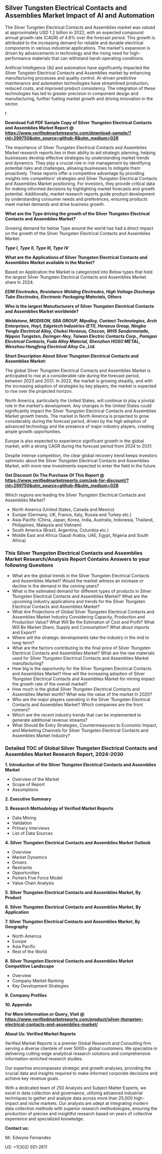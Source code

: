 <h2>Silver Tungsten Electrical Contacts and Assemblies Market Impact of AI and Automation</h2><p>The Silver Tungsten Electrical Contacts and Assemblies market was valued at approximately USD 1.2 billion in 2022, with an expected compound annual growth rate (CAGR) of 4.8% over the forecast period. This growth is attributed to the increasing demand for reliable and durable electrical components in various industrial applications. The market's expansion is driven by advancements in technology and the rising need for high-performance materials that can withstand harsh operating conditions.</p><p>Artificial Intelligence (AI) and automation have significantly impacted the Silver Tungsten Electrical Contacts and Assemblies market by enhancing manufacturing processes and quality control. AI-driven predictive maintenance and automation technologies have streamlined production, reduced costs, and improved product consistency. The integration of these technologies has led to greater precision in component design and manufacturing, further fueling market growth and driving innovation in the sector.</p>t</p><p id="" class=""><strong>Download Full PDF Sample Copy of Silver Ttungsten Electrical Contacts and Assemblies Market Report @ <a href="https://www.verifiedmarketreports.com/download-sample/?rid=299750&utm_source=github-R&utm_medium=028" target="_blank">https://www.verifiedmarketreports.com/download-sample/?rid=299750&utm_source=github-R&utm_medium=028</a></strong></p><p>The importance of&nbsp;Silver Ttungsten Electrical Contacts and Assemblies Market research reports lies in their ability to aid strategic planning, helping businesses develop effective strategies by understanding market trends and dynamics. They play a crucial role in risk management by identifying potential risks and challenges, allowing businesses to mitigate them proactively. These reports offer a competitive advantage by providing insights into competitors' strategies and Silver Ttungsten Electrical Contacts and Assemblies Market positioning. For investors, they provide critical data for making informed decisions by highlighting market forecasts and growth potential. Additionally, market research reports guide product development by understanding consumer needs and preferences, ensuring products meet market demands and drive business growth.</p><p><strong>What are the&nbsp;Type driving the growth of the Silver Ttungsten Electrical Contacts and Assemblies Market?</strong></p><p id="" class="">Growing demand for below Type around the world has had a direct impact on the growth of the Silver Ttungsten Electrical Contacts and Assemblies Market:</p><em><strong>Type I, Type II, Type III, Type IV</strong></em></p><strong>What are the&nbsp;Applications&nbsp;of Silver Ttungsten Electrical Contacts and Assemblies Market available in the Market?</strong></p><p id="" class="">Based on Application the Market is categorized into Below types that held the largest Silver Ttungsten Electrical Contacts and Assemblies Market share In 2024.</p><em><strong>EDM Electrodes, Resistance Welding Electrodes, High Voltage Discharge Tube Electrodes, Electronic Packaging Materials, Others</strong></em></p><strong>Who is the largest Manufacturers of Silver Ttungsten Electrical Contacts and Assemblies Market worldwide?</strong></p><p><em><strong>Weldstone, MODISON, SBA GROUP, Mipalloy, Contact Technologies, Arch Enterprises, Hoyt, Edgetech Industries (ETI), Heraeus Group, Ningbo Yongle Electrical Alloy, Choksi Heraeus, Checon, WHS Sondermetalle, Nippon Tungsten, Deringer-Ney, Taiwan Electric Contacts Corp., Paragon Electrical Contacts, Fuda Alloy Material, Shenzhen HOSO METAL, Wenzhou Hongfeng Electrical Alloy Co.,Ltd.</strong></em></p><p id="" class=""><strong>Short Description About Silver Ttungsten Electrical Contacts and Assemblies Market:</strong></p><p>The global Silver Ttungsten Electrical Contacts and Assemblies Market is anticipated to rise at a considerable rate during the forecast period, between 2023 and 2031. In 2022, the market is growing steadily, and with the increasing adoption of strategies by key players, the market is expected to rise over the projected horizon.</p><p>North America, particularly the United States, will continue to play a pivotal role in the market's development. Any changes in the United States could significantly impact the Silver Ttungsten Electrical Contacts and Assemblies Market growth trends. The market in North America is projected to grow considerably during the forecast period, driven by the high adoption of advanced technology and the presence of major industry players, creating ample growth opportunities.</p><p>Europe is also expected to experience significant growth in the global market, with a strong CAGR during the forecast period from 2024 to 2031.</p><p>Despite intense competition, the clear global recovery trend keeps investors optimistic about the Silver Ttungsten Electrical Contacts and Assemblies Market, with more new investments expected to enter the field in the future.</p><p id="" class=""><strong>Get Discount On The Purchase Of This Report @ <a href="https://www.verifiedmarketreports.com/ask-for-discount/?rid=299750&utm_source=github-R&utm_medium=028" target="_blank">https://www.verifiedmarketreports.com/ask-for-discount/?rid=299750&utm_source=github-R&utm_medium=028</a></strong></p>Which regions are leading the Silver Ttungsten Electrical Contacts and Assemblies Market?</p><ul><li>North America (United States, Canada and Mexico)</li><li>Europe (Germany, UK, France, Italy, Russia and Turkey etc.)</li><li>Asia-Pacific (China, Japan, Korea, India, Australia, Indonesia, Thailand, Philippines, Malaysia and Vietnam)</li><li>South America (Brazil, Argentina, Columbia etc.)</li><li>Middle East and Africa (Saudi Arabia, UAE, Egypt, Nigeria and South Africa)</li></ul><h3 id="" class="">This Silver Ttungsten Electrical Contacts and Assemblies Market Research/Analysis Report Contains Answers to your following Questions</h3><ul><li>What are the global trends in the Silver Ttungsten Electrical Contacts and Assemblies Market? Would the market witness an increase or decline in the demand in the coming years?</li><li>What is the estimated demand for different types of products in Silver Ttungsten Electrical Contacts and Assemblies Market? What are the upcoming industry applications and trends for the Silver Ttungsten Electrical Contacts and Assemblies Market?</li><li>What Are Projections of Global Silver Ttungsten Electrical Contacts and Assemblies Market Industry Considering Capacity, Production and Production Value? What Will Be the Estimation of Cost and Profit? What Will Be Market Share, Supply and Consumption? What about imports and Export?</li><li>Where will the strategic developments take the industry in the mid to long-term?</li><li>What are the factors contributing to the final price of Silver Ttungsten Electrical Contacts and Assemblies Market? What are the raw materials used for Silver Ttungsten Electrical Contacts and Assemblies Market manufacturing?</li><li>How big is the opportunity for the Silver Ttungsten Electrical Contacts and Assemblies Market? How will the increasing adoption of Silver Ttungsten Electrical Contacts and Assemblies Market for mining impact the growth rate of the overall market?</li><li>How much is the global Silver Ttungsten Electrical Contacts and Assemblies Market worth? What was the value of the market In 2020?</li><li>Who are the major players operating in the Silver Ttungsten Electrical Contacts and Assemblies Market? Which companies are the front runners?</li><li>Which are the recent industry trends that can be implemented to generate additional revenue streams?</li><li>What Should Be Entry Strategies, Countermeasures to Economic Impact, and Marketing Channels for Silver Ttungsten Electrical Contacts and Assemblies Market Industry?</li></ul><h3 id="" class="">Detailed TOC of Global Silver Ttungsten Electrical Contacts and Assemblies Market Research Report, 2024-2030</h3><p id="" class=""><strong>1. Introduction of the Silver Ttungsten Electrical Contacts and Assemblies Market</strong></p><ul><li>Overview of the Market</li><li>Scope of Report</li><li>Assumptions</li></ul><p id="" class=""><strong>2. Executive Summary</strong></p><p id="" class=""><strong>3. Research Methodology of Verified Market Reports</strong></p><ul><li>Data Mining</li><li>Validation</li><li>Primary Interviews</li><li>List of Data Sources</li></ul><p id="" class=""><strong>4. Silver Ttungsten Electrical Contacts and Assemblies Market Outlook</strong></p><ul><li>Overview</li><li>Market Dynamics</li><li>Drivers</li><li>Restraints</li><li>Opportunities</li><li>Porters Five Force Model</li><li>Value Chain Analysis</li></ul><p id="" class=""><strong>5. Silver Ttungsten Electrical Contacts and Assemblies Market, By Product</strong></p><p id="" class=""><strong>6. Silver Ttungsten Electrical Contacts and Assemblies Market, By Application</strong></p><p id="" class=""><strong>7. Silver Ttungsten Electrical Contacts and Assemblies Market, By Geography</strong></p><ul><li>North America</li><li>Europe</li><li>Asia Pacific</li><li>Rest of the World</li></ul><p id="" class=""><strong>8. Silver Ttungsten Electrical Contacts and Assemblies Market Competitive Landscape</strong></p><ul><li>Overview</li><li>Company Market Ranking</li><li>Key Development Strategies</li></ul><p id="" class=""><strong>9. Company Profiles</strong></p><p id="" class=""><strong>10. Appendix</strong></p><p id="" class=""><strong>For More Information or Query, Visit @ <a href="https://www.verifiedmarketreports.com/product/silver-ttungsten-electrical-contacts-and-assemblies-market/" target="_blank">https://www.verifiedmarketreports.com/product/silver-ttungsten-electrical-contacts-and-assemblies-market/</a></strong></p><p id="" class=""><strong>About Us: Verified Market Reports</strong></p><p id="" class="">Verified Market Reports is a premier Global Research and Consulting firm serving a diverse clientele of over 5000+ global customers. We specialize in delivering cutting-edge analytical research solutions and comprehensive information-enriched research studies.</p><p id="" class="">Our expertise encompasses strategic and growth analyses, providing the crucial data and insights required to make informed corporate decisions and achieve key revenue goals.</p><p id="" class="">With a dedicated team of 250 Analysts and Subject Matter Experts, we excel in data collection and governance, utilizing advanced industrial techniques to gather and analyze data across more than 25,000 high-impact and niche markets. Our analysts are adept at integrating modern data collection methods with superior research methodologies, ensuring the production of precise and insightful research based on years of collective experience and specialized knowledge.</p><p id="" class=""><strong>Contact us:</strong></p><p id="" class="">Mr. Edwyne Fernandes</p><p id="" class="">US: +1(302) 551-2611</p>